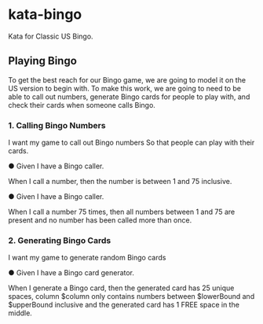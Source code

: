 # kata-bingo
Kata for Classic US Bingo.
## Playing Bingo
To get the best reach for our Bingo game, we are going to model it on the US version to begin with. To make this
work, we are going to need to be able to call out numbers, generate Bingo cards for people to play with, and check
their cards when someone calls Bingo.

### 1. Calling Bingo Numbers
I want my game to call out Bingo numbers
So that people can play with their cards.

● Given I have a Bingo caller.

When I call a number, then the number is between 1 and 75 inclusive.

● Given I have a Bingo caller.

When I call a number 75 times, then all numbers between 1 and 75 are present and no number has been called more than once.

### 2. Generating Bingo Cards
I want my game to generate random Bingo cards

● Given I have a Bingo card generator.

When I generate a Bingo card, then the generated card has 25 unique spaces, column $column only contains numbers between $lowerBound and $upperBound inclusive and the generated card has 1 FREE space in the middle.